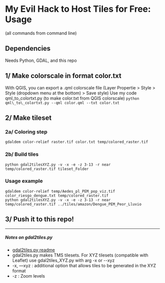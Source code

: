 # My Evil Hack to Host Tiles for Free: Usage 
(all commands from command line)

## Dependencies
Needs Python, GDAL, and this repo

## 1/ Make colorscale in format color.txt
With QGIS, you can export a .qml colorscale file (Layer Propertie > Style > Style (dropdown menu at the bottom) > Save style)
Use my code qml_to_colortxt.py (to make color.txt from QGIS colorscale)
```python qml\_to\_colortxt.py --qml color.qml --txt color.txt```

## 2/ Make tileset
### 2a/ Coloring step
```gdaldem color-relief raster.tif color.txt temp/colored_raster.tif ```

### 2b/ Build tiles 
``` python gdal2tilesXYZ.py -v -x -e -z 3-13 -r near temp/colored_raster.tif tileset_Folder ``` 

### Usage example
```
gdaldem color-relief temp/Aedes_pl_PEM_pop_viz.tif color_riesgo_dengue.txt temp/colored_raster.tif 
python gdal2tilesXYZ.py -v -x -e -z 3-13 -r near temp/colored_raster.tif ../tiles/amazon/Dengue_PEM_Peor_Lluvio 
``` 
## 3/ Push it to this repo!


______


##### Notes on gdal2tiles.py
* [gdal2tiles.py readme](https://www.gdal.org/gdal2tiles.html) 
* gdal2tiles.py makes TMS tilesets. For XYZ tilesets (compatible with Leaflet) use gdal2tiles_XYZ.py with arg -x or --xyz
* -x, —xyz : additional option that allows tiles to be generated in the XYZ format
* -z : Zoom levels


